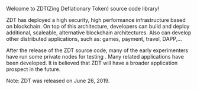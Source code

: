 Welcome to ZDT(Zing Deflationary Token) source code library!

ZDT has deployed a high security, high performance infrastructure based on blockchain. On top of this architecture, developers can build and deploy additional, scaleable, alternative blockchain architectures. Also can develop other distributed applications, such as: games, payment, travel, DAPP,...

After the release of the ZDT source code, many of the early experimenters have run some private nodes for testing . Many related applications have been developed. It is believed that ZDT will have a broader application prospect in the future.

Note: ZDT was released on June 26, 2019.
